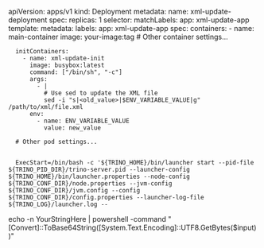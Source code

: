 
apiVersion: apps/v1
kind: Deployment
metadata:
  name: xml-update-deployment
spec:
  replicas: 1
  selector:
    matchLabels:
      app: xml-update-app
  template:
    metadata:
      labels:
        app: xml-update-app
    spec:
      containers:
        - name: main-container
          image: your-image:tag
          # Other container settings...

      initContainers:
        - name: xml-update-init
          image: busybox:latest
          command: ["/bin/sh", "-c"]
          args:
            - |
              # Use sed to update the XML file
              sed -i "s|<old_value>|$ENV_VARIABLE_VALUE|g" /path/to/xml/file.xml
          env:
            - name: ENV_VARIABLE_VALUE
              value: new_value

      # Other pod settings...


      ExecStart=/bin/bash -c '${TRINO_HOME}/bin/launcher start --pid-file ${TRINO_PID_DIR}/trino-server.pid --launcher-config ${TRINO_HOME}/bin/launcher.properties --node-config ${TRINO_CONF_DIR}/node.properties --jvm-config ${TRINO_CONF_DIR}/jvm.config --config ${TRINO_CONF_DIR}/config.properties --launcher-log-file ${TRINO_LOG}/launcher.log --

echo -n YourStringHere | powershell -command "[Convert]::ToBase64String([System.Text.Encoding]::UTF8.GetBytes($input))"
